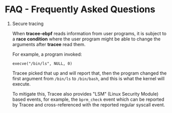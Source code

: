 # FAQ - Frequently Asked Questions

1. Secure tracing

    When **tracee-ebpf** reads information from user programs, it is subject to a
    **race condition** where the user program might be able to change the arguments
    after **tracee** read them.

    For example, a program invoked:

    ```
    execve("/bin/ls", NULL, 0)
    ```

    Tracee picked that up and will report that, then the program changed the
    first argument from `/bin/ls` to `/bin/bash`, and this is what the kernel
    will execute.

    To mitigate this, Tracee also provides "LSM" (Linux Security Module) based
    events, for example, the `bprm_check` event which can be reported by Tracee
    and cross-referenced with the reported regular syscall event.
